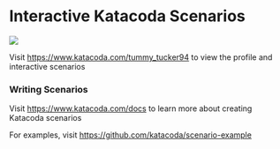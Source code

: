 # Interactive Katacoda Scenarios

[![](http://shields.katacoda.com/katacoda/tummy_tucker94/count.svg)](https://www.katacoda.com/tummy_tucker94 "Get your profile on Katacoda.com")

Visit https://www.katacoda.com/tummy_tucker94 to view the profile and interactive scenarios

### Writing Scenarios
Visit https://www.katacoda.com/docs to learn more about creating Katacoda scenarios

For examples, visit https://github.com/katacoda/scenario-example
